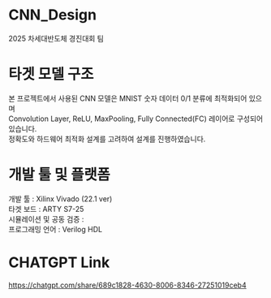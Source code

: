 # CNN_Design
2025 차세대반도체 경진대회 팀

# 타겟 모델 구조
본 프로젝트에서 사용된 CNN 모델은 MNIST 숫자 데이터 0/1 분류에 최적화되어 있으며 <br>
Convolution Layer, ReLU, MaxPooling, Fully Connected(FC) 레이어로 구성되어 있습니다.<br>
정확도와 하드웨어 최적화 설계를 고려하여 설계를 진행하였습니다.

# 개발 툴 및 플랫폼
개발 툴 : Xilinx Vivado (22.1 ver) <br>
타겟 보드 : ARTY S7-25 <br>
시뮬레이션 및 공동 검증 : <br>
프로그래밍 언어 : Verilog HDL <br>

# CHATGPT Link
https://chatgpt.com/share/689c1828-4630-8006-8346-27251019ceb4

